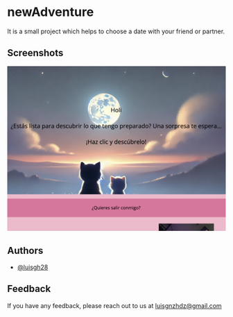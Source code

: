 # newAdventure

It is a small project which helps to choose a date with your friend or partner.

## Screenshots

![App Screenshot](images/readme.png)

## Authors

- [@luisgh28](https://github.com/LuisGH28)


## Feedback

If you have any feedback, please reach out to us at luisgnzhdz@gmail.com
